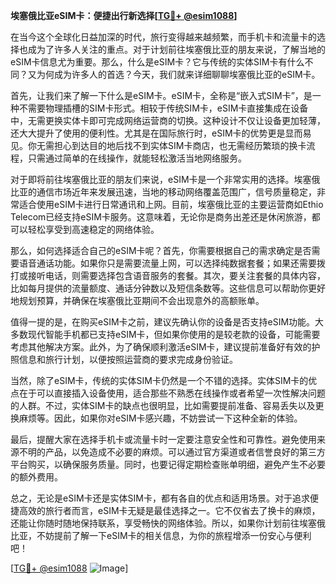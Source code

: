 **埃塞俄比亚eSIM卡：便捷出行新选择[[TG💪+ @esim1088](https://t.me/s/esim1088)]**

在当今这个全球化日益加深的时代，旅行变得越来越频繁，而手机卡和流量卡的选择也成为了许多人关注的重点。对于计划前往埃塞俄比亚的朋友来说，了解当地的eSIM卡信息尤为重要。那么，什么是eSIM卡？它与传统的实体SIM卡有什么不同？又为何成为许多人的首选？今天，我们就来详细聊聊埃塞俄比亚的eSIM卡。

首先，让我们来了解一下什么是eSIM卡。eSIM卡，全称是“嵌入式SIM卡”，是一种不需要物理插槽的SIM卡形式。相较于传统SIM卡，eSIM卡直接集成在设备中，无需更换实体卡即可完成网络运营商的切换。这种设计不仅让设备更加轻薄，还大大提升了使用的便利性。尤其是在国际旅行时，eSIM卡的优势更是显而易见。你无需担心到达目的地后找不到实体SIM卡商店，也无需经历繁琐的换卡流程，只需通过简单的在线操作，就能轻松激活当地网络服务。

对于即将前往埃塞俄比亚的朋友们来说，eSIM卡是一个非常实用的选择。埃塞俄比亚的通信市场近年来发展迅速，当地的移动网络覆盖范围广，信号质量稳定，非常适合使用eSIM卡进行日常通讯和上网。目前，埃塞俄比亚的主要运营商如Ethio Telecom已经支持eSIM卡服务。这意味着，无论你是商务出差还是休闲旅游，都可以轻松享受到高速稳定的网络体验。

那么，如何选择适合自己的eSIM卡呢？首先，你需要根据自己的需求确定是否需要语音通话功能。如果你只是需要流量上网，可以选择纯数据套餐；如果还需要拨打或接听电话，则需要选择包含语音服务的套餐。其次，要关注套餐的具体内容，比如每月提供的流量额度、通话分钟数以及短信条数等。这些信息可以帮助你更好地规划预算，并确保在埃塞俄比亚期间不会出现意外的高额账单。

值得一提的是，在购买eSIM卡之前，建议先确认你的设备是否支持eSIM功能。大多数现代智能手机都已支持eSIM卡，但如果你使用的是较老款的设备，可能需要考虑其他解决方案。此外，为了确保顺利激活eSIM卡，建议提前准备好有效的护照信息和旅行计划，以便按照运营商的要求完成身份验证。

当然，除了eSIM卡，传统的实体SIM卡仍然是一个不错的选择。实体SIM卡的优点在于可以直接插入设备使用，适合那些不熟悉在线操作或者希望一次性解决问题的人群。不过，实体SIM卡的缺点也很明显，比如需要提前准备、容易丢失以及更换麻烦等。因此，如果你对eSIM卡感兴趣，不妨尝试一下这种全新的体验。

最后，提醒大家在选择手机卡或流量卡时一定要注意安全性和可靠性。避免使用来源不明的产品，以免造成不必要的麻烦。可以通过官方渠道或者信誉良好的第三方平台购买，以确保服务质量。同时，也要记得定期检查账单明细，避免产生不必要的额外费用。

总之，无论是eSIM卡还是实体SIM卡，都有各自的优点和适用场景。对于追求便捷高效的旅行者而言，eSIM卡无疑是最佳选择之一。它不仅省去了换卡的麻烦，还能让你随时随地保持联系，享受畅快的网络体验。所以，如果你计划前往埃塞俄比亚，不妨提前了解一下eSIM卡的相关信息，为你的旅程增添一份安心与便利吧！

[[TG💪+ @esim1088](https://t.me/s/esim1088) ![Image](https://i.postimg.cc/4NQfJmqS/Snipaste-2025-05-13-00-14-12.png)]